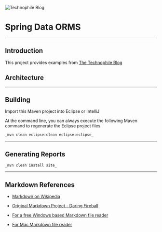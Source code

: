 ![Technophile Blog](imagesc)

Spring Data ORMS
================


-----


Introduction
------------

This project provides examples from [The Technophile Blog](http://technophile.gordondickens.com)


Architecture
------------


-----

Building
---------------------


Import this Maven project into Eclipse or IntelliJ

At the command line, you can always execute the following Maven command to regenerate the Eclipse project files.

    _mvn clean eclipse:clean eclipse:eclipse_


-----

Generating Reports
---------------------

    _mvn clean install site_



-----



Markdown References
-------------------

* [Markdown on Wikipedia](http://en.wikipedia.org/wiki/Markdown)

* [Original Markdown Project - Daring Fireball](http://daringfireball.net/projects/markdown/)

* [For a free Windows based Markdown file reader](http://www.markdownpad.com)

* [For Mac Markdown file reader](http://www.barebones.com/products/TextWrangler/)
